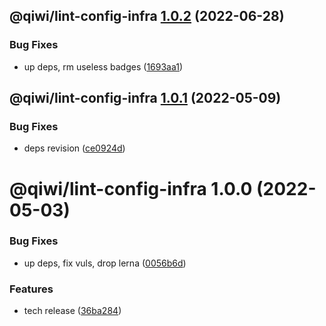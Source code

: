 ## @qiwi/lint-config-infra [1.0.2](https://github.com/qiwi/lint-config-qiwi/compare/@qiwi/lint-config-infra@1.0.1...@qiwi/lint-config-infra@1.0.2) (2022-06-28)


### Bug Fixes

* up deps, rm useless badges ([1693aa1](https://github.com/qiwi/lint-config-qiwi/commit/1693aa114a2b45effe759ec3e3f4f298e648afff))

## @qiwi/lint-config-infra [1.0.1](https://github.com/qiwi/lint-config-qiwi/compare/@qiwi/lint-config-infra@1.0.0...@qiwi/lint-config-infra@1.0.1) (2022-05-09)


### Bug Fixes

* deps revision ([ce0924d](https://github.com/qiwi/lint-config-qiwi/commit/ce0924d46c2e18615cb8801c93607392945d9ed6))

# @qiwi/lint-config-infra 1.0.0 (2022-05-03)


### Bug Fixes

* up deps, fix vuls, drop lerna ([0056b6d](https://github.com/qiwi/lint-config-qiwi/commit/0056b6db7364edeb0f19ed528abcde104bfa51b4))


### Features

* tech release ([36ba284](https://github.com/qiwi/lint-config-qiwi/commit/36ba2844636bca1557b2a8b597a4a750bc292498))
